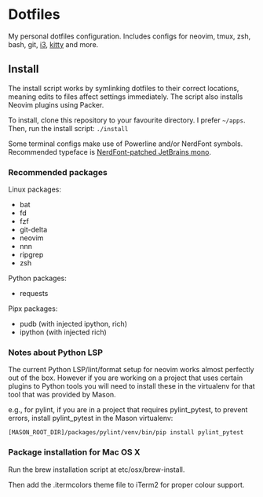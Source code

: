 # Dotfiles

My personal dotfiles configuration. Includes configs for neovim, tmux, zsh, bash,
git, [i3], [kitty] and more.

## Install

The install script works by symlinking dotfiles to their correct locations,
meaning edits to files affect settings immediately. The script also installs
Neovim plugins using Packer.

To install, clone this repository to your favourite directory. I prefer
`~/apps`. Then, run the install script: `./install`

Some terminal configs make use of Powerline and/or NerdFont symbols.
Recommended typeface is
[NerdFont-patched JetBrains mono](https://github.com/ryanoasis/nerd-fonts/tree/master/patched-fonts/JetBrainsMono).

### Recommended packages

Linux packages:

- bat
- fd
- fzf
- git-delta
- neovim
- nnn
- ripgrep
- zsh

Python packages:

- requests

Pipx packages:

- pudb (with injected ipython, rich)
- ipython (with injected rich)

### Notes about Python LSP

The current Python LSP/lint/format setup for neovim works almost perfectly out
of the box. However if you are working on a project that uses certain plugins
to Python tools you will need to install these in the virtualenv for that tool
that was provided by Mason.

e.g., for pylint, if you are in a project that requires pylint_pytest, to prevent errors,
install pylint_pytest in the Mason virtualenv:

```
[MASON_ROOT_DIR]/packages/pylint/venv/bin/pip install pylint_pytest
```

### Package installation for Mac OS X

Run the brew installation script at etc/osx/brew-install.

Then add the .itermcolors theme file to iTerm2 for proper colour support.


[i3]: https://i3wm.org/
[kitty]: https://github.com/kovidgoyal/kitty
